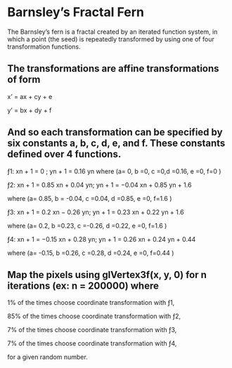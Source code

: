 # Barnsley’s Fractal Fern

The Barnsley’s fern is a fractal created by an iterated function system, in which a point (the seed) is repeatedly transformed by using one of four transformation functions.

## The transformations are affine transformations of form

x’ = ax + cy + e

y’ = bx + dy + f

## And so each transformation can be specified by six constants a, b, c, d, e, and f. These constants defined over 4 functions.

ƒ1: xn + 1 = 0 ; yn + 1 = 0.16 yn where (a= 0, b =0, c =0,d =0.16, e =0, f=0 )

ƒ2: xn + 1 = 0.85 xn + 0.04 yn; yn + 1 = −0.04 xn + 0.85 yn + 1.6

where (a= 0.85, b = -0.04, c =0.04, d =0.85, e =0, f=1.6 )

ƒ3: xn + 1 = 0.2 xn − 0.26 yn; yn + 1 = 0.23 xn + 0.22 yn + 1.6

where (a= 0.2, b =0.23, c =-0.26, d =0.22, e =0, f=1.6 )

ƒ4: xn + 1 = −0.15 xn + 0.28 yn; yn + 1 = 0.26 xn + 0.24 yn + 0.44

where (a= -0.15, b =0.26, c =0.28, d =0.24, e =0, f=0.44 )

## Map the pixels using glVertex3f(x, y, 0) for n iterations (ex: n = 200000) where

1% of the times choose coordinate transformation with ƒ1,

85% of the times choose coordinate transformation with ƒ2,

7% of the times choose coordinate transformation with ƒ3,

7% of the times choose coordinate transformation with ƒ4,

for a given random number.